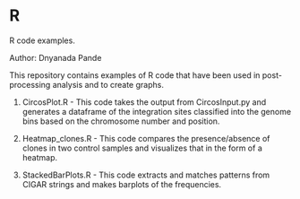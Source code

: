 # R
R code examples.

Author: Dnyanada Pande

This repository contains examples of R code that have been used in post-processing analysis and to create graphs.

1. CircosPlot.R - This code takes the output from CircosInput.py and generates a dataframe of the integration sites classified into the genome bins based on the chromosome number and position.

2. Heatmap_clones.R - This code compares the presence/absence of clones in two control samples and visualizes that in the form of a heatmap.

3. StackedBarPlots.R - This code extracts and matches patterns from CIGAR strings and makes barplots of the frequencies.
